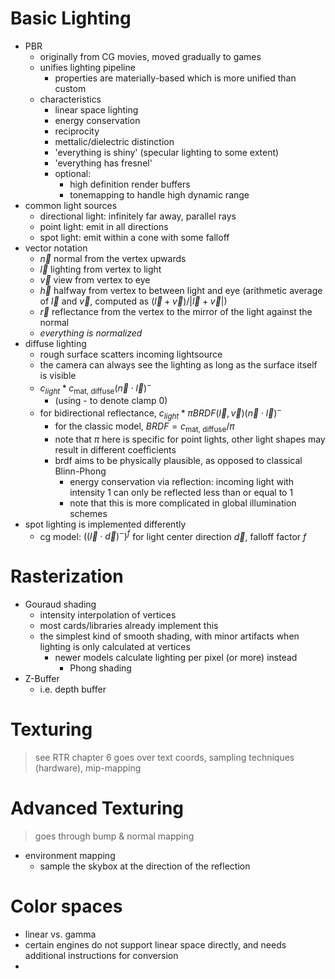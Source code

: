 # Basic Lighting
- PBR
  - originally from CG movies, moved gradually to games
  - unifies lighting pipeline
    - properties are materially-based which is more unified than custom 
  - characteristics
    - linear space lighting
    - energy conservation
    - reciprocity
    - mettalic/dielectric distinction
    - 'everything is shiny' (specular lighting to some extent)
    - 'everything has fresnel'
    - optional:
      - high definition render buffers
      - tonemapping to handle high dynamic range
- common light sources
  - directional light: infinitely far away, parallel rays
  - point light: emit in all directions
  - spot light: emit within a cone with some falloff
- vector notation
  - $\vec n$ normal from the vertex upwards
  - $\vec l$ lighting from vertex to light
  - $\vec v$ view from vertex to eye
  - $\vec h$ halfway from vertex to between light and eye (arithmetic average of $\vec l$ and $\vec v$, computed as $(\vec l + \vec v)/|\vec l + \vec v|$)
  - $\vec r$ reflectance from the vertex to the mirror of the light against the normal
  - *everything is normalized*
- diffuse lighting
  - rough surface scatters incoming lightsource
  - the camera can always see the lighting as long as the surface itself is visible
  - $c_{light} * c_{\textrm{mat, diffuse}}(\vec n \cdot \vec l)^{-}$
    - (using - to denote clamp 0)
  - for bidirectional reflectance, $c_{light} * \pi BRDF(\vec l, \vec v) (\vec n \cdot \vec l)^-$
    - for the classic model, $BRDF = c_{\textrm{mat, diffuse}}/\pi$
    - note that $\pi$ here is specific for point lights, other light shapes may result in different coefficients
    - brdf aims to be physically plausible, as opposed to classical Blinn-Phong
      - energy conservation via reflection: incoming light with intensity 1 can only be reflected less than or equal to 1
      - note that this is  more complicated in global illumination schemes
- spot lighting is implemented differently
  - cg model: $((\vec l \cdot \vec d)^-)^f$ for light center direction $\vec d$, falloff factor $f$

# Rasterization
- Gouraud shading
  - intensity interpolation of vertices
  - most cards/libraries already implement this
  - the simplest kind of smooth shading, with minor artifacts when lighting is only calculated at vertices
    - newer models calculate lighting per pixel (or more) instead
      - Phong shading
- Z-Buffer
  - i.e. depth buffer

# Texturing
> see RTR chapter 6
> goes over text coords, sampling techniques (hardware), mip-mapping

# Advanced Texturing
> goes through bump & normal mapping
- environment mapping
  - sample the skybox at the direction of the reflection

# Color spaces
- linear vs. gamma
- certain engines do not support linear space directly, and needs additional instructions for conversion
- 